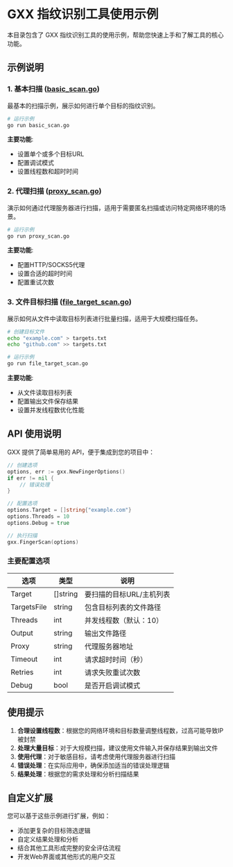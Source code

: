 # GXX 指纹识别工具使用示例

本目录包含了 GXX 指纹识别工具的使用示例，帮助您快速上手和了解工具的核心功能。

## 示例说明

### 1. 基本扫描 ([basic_scan.go](basic_scan.go))

最基本的扫描示例，展示如何进行单个目标的指纹识别。

```bash
# 运行示例
go run basic_scan.go
```

**主要功能**:
- 设置单个或多个目标URL
- 配置调试模式
- 设置线程数和超时时间

### 2. 代理扫描 ([proxy_scan.go](proxy_scan.go))

演示如何通过代理服务器进行扫描，适用于需要匿名扫描或访问特定网络环境的场景。

```bash
# 运行示例
go run proxy_scan.go
```

**主要功能**:
- 配置HTTP/SOCKS5代理
- 设置合适的超时时间
- 配置重试次数

### 3. 文件目标扫描 ([file_target_scan.go](file_target_scan.go))

展示如何从文件中读取目标列表进行批量扫描，适用于大规模扫描任务。

```bash
# 创建目标文件
echo "example.com" > targets.txt
echo "github.com" >> targets.txt

# 运行示例
go run file_target_scan.go
```

**主要功能**:
- 从文件读取目标列表
- 配置输出文件保存结果
- 设置并发线程数优化性能

## API 使用说明

GXX 提供了简单易用的 API，便于集成到您的项目中：

```go
// 创建选项
options, err := gxx.NewFingerOptions()
if err != nil {
    // 错误处理
}

// 配置选项
options.Target = []string{"example.com"}
options.Threads = 10
options.Debug = true

// 执行扫描
gxx.FingerScan(options)
```

### 主要配置选项

| 选项 | 类型 | 说明 |
|------|------|------|
| Target | []string | 要扫描的目标URL/主机列表 |
| TargetsFile | string | 包含目标列表的文件路径 |
| Threads | int | 并发线程数（默认：10） |
| Output | string | 输出文件路径 |
| Proxy | string | 代理服务器地址 |
| Timeout | int | 请求超时时间（秒） |
| Retries | int | 请求失败重试次数 |
| Debug | bool | 是否开启调试模式 |

## 使用提示

1. **合理设置线程数**：根据您的网络环境和目标数量调整线程数，过高可能导致IP被封禁
2. **处理大量目标**：对于大规模扫描，建议使用文件输入并保存结果到输出文件
3. **使用代理**：对于敏感目标，请考虑使用代理服务器进行扫描
4. **错误处理**：在实际应用中，确保添加适当的错误处理逻辑
5. **结果处理**：根据您的需求处理和分析扫描结果

## 自定义扩展

您可以基于这些示例进行扩展，例如：

- 添加更复杂的目标筛选逻辑
- 自定义结果处理和分析
- 结合其他工具形成完整的安全评估流程
- 开发Web界面或其他形式的用户交互 